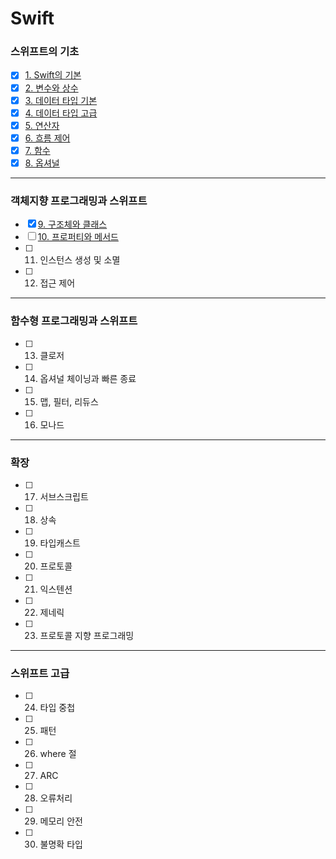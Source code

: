 # Swift
### 스위프트의 기초
- [x] [1. Swift의 기본](https://github.com/JIWON1923/Swift/tree/main/01.Swift의%20기본)
- [x] [2. 변수와 상수](https://github.com/JIWON1923/Swift/tree/main/02.변수와%20상수)
- [x] [3. 데이터 타입 기본](https://github.com/JIWON1923/Swift/tree/main/03.데이터%20타입%20기본)
- [x] [4. 데이터 타입 고급](https://github.com/JIWON1923/Swift/tree/main/04.데이터%20타입%20고급)
- [x] [5. 연산자](https://github.com/JIWON1923/Swift/tree/main/05.연산자)
- [x] [6. 흐름 제어](https://github.com/JIWON1923/Swift/tree/main/06.흐름%제어)
- [x] [7. 함수](https://github.com/JIWON1923/Swift/tree/main/07.함수)
- [x] [8. 옵셔널 ](https://github.com/JIWON1923/Swift/tree/main/08.%20옵셔널)
---

### 객체지향 프로그래밍과 스위프트
- [x] [9. 구조체와 클래스](https://github.com/JIWON1923/Swift/tree/main/09.구조체와%20클래스)
- [ ] [10. 프로퍼티와 메서드](https://github.com/JIWON1923/Swift/tree/main/10.프로퍼티와%20메서드)
- [ ] 11. 인스턴스 생성 및 소멸
- [ ] 12. 접근 제어
---

### 함수형 프로그래밍과 스위프트
- [ ] 13. 클로저
- [ ] 14. 옵셔널 체이닝과 빠른 종료
- [ ] 15. 맵, 필터, 리듀스
- [ ] 16. 모나드

---
### 확장
- [ ] 17. 서브스크립트
- [ ] 18. 상속
- [ ] 19. 타입캐스트
- [ ] 20. 프로토콜
- [ ] 21. 익스텐션
- [ ] 22. 제네릭
- [ ] 23. 프로토콜 지향 프로그래밍

---
### 스위프트 고급
- [ ] 24. 타입 중첩
- [ ] 25. 패턴
- [ ] 26. where 절
- [ ] 27. ARC
- [ ] 28. 오류처리
- [ ] 29. 메모리 안전
- [ ] 30. 불명확 타입
